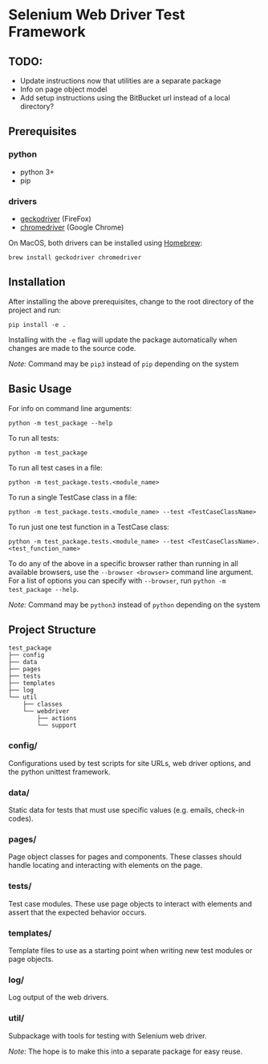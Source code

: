 # Selenium Web Driver Test Framework

## TODO:

* Update instructions now that utilities are a separate package
* Info on page object model
* Add setup instructions using the BitBucket url instead of a local directory?


## Prerequisites

### python

* python 3+
* pip

### drivers

* [geckodriver](https://github.com/mozilla/geckodriver/releases) (FireFox)
* [chromedriver](https://sites.google.com/a/chromium.org/chromedriver/downloads) (Google Chrome)

On MacOS, both drivers can be installed using [Homebrew](https://brew.sh/):

```
brew install geckodriver chromedriver
```

## Installation

After installing the above prerequisites, change to the root directory of the project and run:

```
pip install -e .
```

Installing with the `-e` flag will update the package automatically when changes are made to the source code.

*Note:* Command may be `pip3` instead of `pip` depending on the system

## Basic Usage

For info on command line arguments:

```
python -m test_package --help
```

To run all tests:

```
python -m test_package
```

To run all test cases in a file:

```
python -m test_package.tests.<module_name>
```

To run a single TestCase class in a file:

```
python -m test_package.tests.<module_name> --test <TestCaseClassName>
```

To run just one test function in a TestCase class:

```
python -m test_package.tests.<module_name> --test <TestCaseClassName>.<test_function_name>
```

To do any of the above in a specific browser rather than running in all available browsers, use the `--browser <browser>` command line argument. For a list of options you can specify with `--browser`, run `python -m test_package --help`.

*Note:* Command may be `python3` instead of `python` depending on the system

## Project Structure

```
test_package
├── config
├── data
├── pages
├── tests
├── templates
├── log
└── util
    ├── classes
    └── webdriver
        ├── actions
        └── support
```

### config/

Configurations used by test scripts for site URLs, web driver options, and the python unittest framework.

### data/

Static data for tests that must use specific values (e.g. emails, check-in codes). 

### pages/

Page object classes for pages and components. These classes should handle locating and interacting with elements on the page.

### tests/

Test case modules. These use page objects to interact with elements and assert that the expected behavior occurs.

### templates/

Template files to use as a starting point when writing new test modules or page objects.

### log/

Log output of the web drivers. 

### util/

Subpackage with tools for testing with Selenium web driver.

*Note:* The hope is to make this into a separate package for easy reuse.






